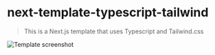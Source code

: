 # next-template-typescript-tailwind

> This is a Next.js template that uses Typescript and Tailwind.css

![Template screenshot](https://res.cloudinary.com/albin-groen/image/upload/v1613671303/CleanShot_2021-02-18_at_19.01.15_tn4nsp.png)